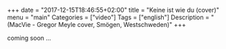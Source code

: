 +++
date = "2017-12-15T18:46:55+02:00"
title = "Keine ist wie du (cover)"
menu = "main"
Categories = ["video"]
Tags = ["english"]
Description = "(MacVie - Gregor Meyle cover, Smögen, Westschweden)"
+++

coming soon ... 

